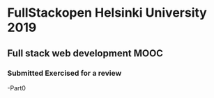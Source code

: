# FullStackopen Helsinki University 2019 

## Full stack web development MOOC

### Submitted Exercised  for a review
    
-Part0





